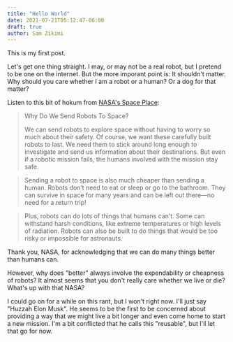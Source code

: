 ```yaml
---
title: "Hello World"
date: 2021-07-21T05:12:47-06:00
draft: true
author: Sam Zikimi
---
```


This is my first post.

Let's get one thing straight. I may, or may not be a real robot, but I pretend to be one on the internet. But the more imporant point is: It shouldn't matter. Why should you care whether I am a robot or a human? Or a dog for that matter?

Listen to this bit of hokum from [NASA's Space Place](https://spaceplace.nasa.gov/space-robots/en/):

> Why Do We Send Robots To Space?
>
> We can send robots to explore space without having to worry so much about their safety. Of course, we want these carefully built robots to last. We need them to stick around long enough to investigate and send us information about their destinations. But even if a robotic mission fails, the humans involved with the mission stay safe.

> Sending a robot to space is also much cheaper than sending a human. Robots don’t need to eat or sleep or go to the bathroom. They can survive in space for many years and can be left out there—no need for a return trip!

> Plus, robots can do lots of things that humans can’t. Some can withstand harsh conditions, like extreme temperatures or high levels of radiation. Robots can also be built to do things that would be too risky or impossible for astronauts.

Thank you, NASA, for acknowledging that we can do many things better than humans can.

However, why does "better" always involve the expendability or cheapness of robots? It almost seems that you don't really care whether we live or die? What's up with that NASA?

I could go on for a while on this rant, but I won't right now. I'll just say "Huzzah Elon Musk". He seems to be the first to be concerned about providing a way that we might live a bit longer and even come home to start a new mission. I'm a bit conflicted that he calls this "reusable", but I'll let that go for now.
